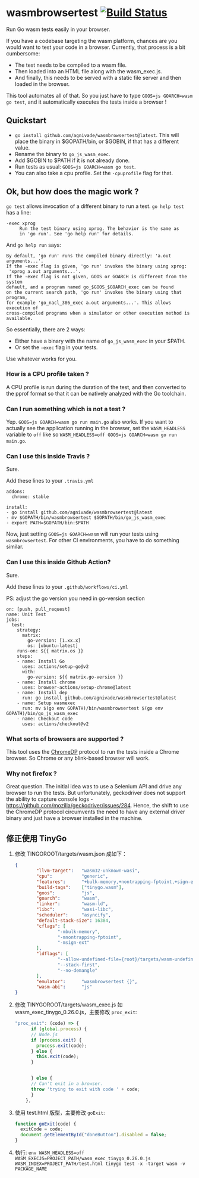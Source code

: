 # wasmbrowsertest [![Build Status](https://travis-ci.org/agnivade/wasmbrowsertest.svg?branch=master)](https://travis-ci.org/agnivade/wasmbrowsertest)

Run Go wasm tests easily in your browser.

If you have a codebase targeting the wasm platform, chances are you would want to test your code in a browser. Currently, that process is a bit cumbersome:

- The test needs to be compiled to a wasm file.
- Then loaded into an HTML file along with the wasm_exec.js.
- And finally, this needs to be served with a static file server and then loaded in the browser.

This tool automates all of that. So you just have to type `GOOS=js GOARCH=wasm go test`, and it automatically executes the tests inside a browser !

## Quickstart

- `go install github.com/agnivade/wasmbrowsertest@latest`. This will place the binary in $GOPATH/bin, or $GOBIN, if that has a different value.
- Rename the binary to `go_js_wasm_exec`.
- Add $GOBIN to $PATH if it is not already done.
- Run tests as usual: `GOOS=js GOARCH=wasm go test`.
- You can also take a cpu profile. Set the `-cpuprofile` flag for that.

## Ok, but how does the magic work ?

`go test` allows invocation of a different binary to run a test. `go help test` has a line:

```
-exec xprog
     Run the test binary using xprog. The behavior is the same as
     in 'go run'. See 'go help run' for details.
```

And `go help run` says:

```
By default, 'go run' runs the compiled binary directly: 'a.out arguments...'.
If the -exec flag is given, 'go run' invokes the binary using xprog:
 'xprog a.out arguments...'.
If the -exec flag is not given, GOOS or GOARCH is different from the system
default, and a program named go_$GOOS_$GOARCH_exec can be found
on the current search path, 'go run' invokes the binary using that program,
for example 'go_nacl_386_exec a.out arguments...'. This allows execution of
cross-compiled programs when a simulator or other execution method is
available.
```

So essentially, there are 2 ways:

- Either have a binary with the name of `go_js_wasm_exec` in your $PATH.
- Or set the `-exec` flag in your tests.

Use whatever works for you.

### How is a CPU profile taken ?

A CPU profile is run during the duration of the test, and then converted to the pprof format so that it can be natively analyzed with the Go toolchain.

### Can I run something which is not a test ?

Yep. `GOOS=js GOARCH=wasm go run main.go` also works. If you want to actually see the application running in the browser, set the `WASM_HEADLESS` variable to `off` like so `WASM_HEADLESS=off GOOS=js GOARCH=wasm go run main.go`.

### Can I use this inside Travis ?

Sure.

Add these lines to your `.travis.yml`

```
addons:
  chrome: stable

install:
- go install github.com/agnivade/wasmbrowsertest@latest
- mv $GOPATH/bin/wasmbrowsertest $GOPATH/bin/go_js_wasm_exec
- export PATH=$GOPATH/bin:$PATH
```

Now, just setting `GOOS=js GOARCH=wasm` will run your tests using `wasmbrowsertest`. For other CI environments, you have to do something similar.

### Can I use this inside Github Action?

Sure.

Add these lines to your `.github/workflows/ci.yml`

PS: adjust the go version you need in go-version section

```
on: [push, pull_request]
name: Unit Test
jobs:
  test:
    strategy:
      matrix:
        go-version: [1.xx.x]
        os: [ubuntu-latest]
    runs-on: ${{ matrix.os }}
    steps:
    - name: Install Go
      uses: actions/setup-go@v2
      with:
        go-version: ${{ matrix.go-version }}
    - name: Install chrome
      uses: browser-actions/setup-chrome@latest
    - name: Install dep
      run: go install github.com/agnivade/wasmbrowsertest@latest
    - name: Setup wasmexec
      run: mv $(go env GOPATH)/bin/wasmbrowsertest $(go env GOPATH)/bin/go_js_wasm_exec
    - name: Checkout code
      uses: actions/checkout@v2
```

### What sorts of browsers are supported ?

This tool uses the [ChromeDP](https://chromedevtools.github.io/devtools-protocol/) protocol to run the tests inside a Chrome browser. So Chrome or any blink-based browser will work.

### Why not firefox ?

Great question. The initial idea was to use a Selenium API and drive any browser to run the tests. But unfortunately, geckodriver does not support the ability to capture console logs - <https://github.com/mozilla/geckodriver/issues/284>. Hence, the shift to use the ChromeDP protocol circumvents the need to have any external driver binary and just have a browser installed in the machine.

## 修正使用 TinyGo

1. 修改 TINGOROOT/targets/wasm.json 成如下：

    ```json
    {
            "llvm-target":   "wasm32-unknown-wasi",
            "cpu":           "generic",
            "features":      "+bulk-memory,+nontrapping-fptoint,+sign-ext",
            "build-tags":    ["tinygo.wasm"],
            "goos":          "js",
            "goarch":        "wasm",
            "linker":        "wasm-ld",
            "libc":          "wasi-libc",
            "scheduler":     "asyncify",
            "default-stack-size": 16384,
            "cflags": [
                    "-mbulk-memory",
                    "-mnontrapping-fptoint",
                    "-msign-ext"
            ],
            "ldflags": [
                    "--allow-undefined-file={root}/targets/wasm-undefined.txt",
                    "--stack-first",
                    "--no-demangle"
            ],
            "emulator":      "wasmbrowsertest {}",
            "wasm-abi":      "js"
    }
    ```

1. 修改 TINYGOROOT/targets/wasm_exec.js 如 wasm_exec_tinygo_0.26.0.js，主要修改 `proc_exit`:

    ```js
    "proc_exit": (code) => {
          if (global.process) {
          // Node.js
          if (process.exit) {
            process.exit(code);
          } else {
            this.exit(code);
          }


          } else {
          // Can't exit in a browser.
          throw 'trying to exit with code ' + code;
          }
        },
    ```

1. 使用 test.html 版型，主要修改 `goExit`:

    ```js
    function goExit(code) {
      exitCode = code;
      document.getElementById("doneButton").disabled = false;
    }
    ```

1. 執行: `env WASM_HEADLESS=off WASM_EXECJS=PROJECT_PATH/wasm_exec_tinygo_0.26.0.js WASM_INDEX=PROJECT_PATH/test.html tinygo test -x -target wasm -v PACKAGE_NAME`
